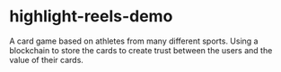 # highlight-reels-demo
A card game based on athletes from many different sports. Using a blockchain to store the cards to create trust between the users and the value of their cards.
